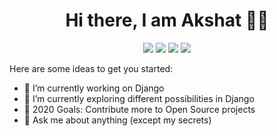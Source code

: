 <span align="center">
 <h1>Hi there, I am Akshat 👨‍💻 </h1>

[![](https://img.icons8.com/fluent/48/000000/instagram-new.png)](https://instagram.com/akshat_g_1903)
[![](https://img.icons8.com/fluent/48/000000/linkedin.png)](https://linkedin.com/in/akshat-g-1903)
[![](https://img.icons8.com/fluent/48/000000/facebook-new.png)](https://www.facebook.com/akshat.gupta.1460)
[![](https://img.icons8.com/windows/48/000000/hackerrank.png)](https://www.hackerrank.com/Akshat1903)

</span>

Here are some ideas to get you started:

- 🔭 I’m currently working on Django
- 🌱 I’m currently exploring different possibilities in Django
- 🥅 2020 Goals: Contribute more to Open Source projects
- 💬 Ask me about anything (except my secrets)

